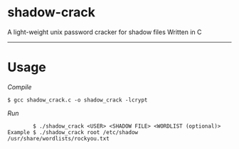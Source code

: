 # shadow-crack
A light-weight unix password cracker for shadow files
Written in C

__________________
# Usage

_Compile_

    $ gcc shadow_crack.c -o shadow_crack -lcrypt
    
_Run_

            $ ./shadow_crack <USER> <SHADOW FILE> <WORDLIST (optional)>
    Example $ ./shadow_crack root /etc/shadow /usr/share/wordlists/rockyou.txt
